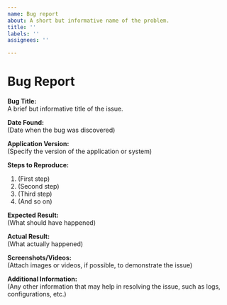 ```yaml
---
name: Bug report
about: A short but informative name of the problem.
title: ''
labels: ''
assignees: ''

---
```


# Bug Report

**Bug Title:**  
A brief but informative title of the issue.

**Date Found:**  
(Date when the bug was discovered)

**Application Version:**  
(Specify the version of the application or system)

**Steps to Reproduce:**  
1. (First step)
2. (Second step)
3. (Third step)
4. (And so on)

**Expected Result:**  
(What should have happened)

**Actual Result:**  
(What actually happened)

**Screenshots/Videos:**  
(Attach images or videos, if possible, to demonstrate the issue)

**Additional Information:**  
(Any other information that may help in resolving the issue, such as logs, configurations, etc.)

